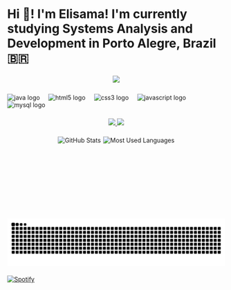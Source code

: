 <h1 align="left">Hi 👋! I'm Elisama! I'm currently studying Systems Analysis and Development in Porto Alegre, Brazil 🇧🇷</h1>

###

<div align="center">
  <img height="160" src="https://media1.tenor.com/m/W1Q_7gP-osoAAAAd/scooby-doo-cute-d.gif" />
</div>

###

<div align="left">
  <img src="https://cdn.jsdelivr.net/gh/devicons/devicon/icons/java/java-original.svg" height="30" alt="java logo" />
  <img width="12" />
  <img src="https://cdn.jsdelivr.net/gh/devicons/devicon/icons/html5/html5-original.svg" height="30" alt="html5 logo" />
  <img width="12" />
  <img src="https://cdn.jsdelivr.net/gh/devicons/devicon/icons/css3/css3-original.svg" height="30" alt="css3 logo" />
  <img width="12" />
  <img src="https://cdn.jsdelivr.net/gh/devicons/devicon/icons/javascript/javascript-original.svg" height="30" alt="javascript logo" />
  <img width="12" />
  <img src="https://cdn.jsdelivr.net/gh/devicons/devicon/icons/mysql/mysql-original.svg" height="30" alt="mysql logo" />
</div>

###

<!-- futuramente mudar para icon !-->
<section align="center">
  <a href="mailto:czmaeli663@gmail.com" target="_blank">
    <img src="https://img.shields.io/badge/email-%23EA4335.svg?&style=for-the-badge&logo=gmail&logoColor=white" />
  </a>
  <a href="https://www.linkedin.com/in/elisama-coelho" target="_blank">
    <img src="https://img.shields.io/badge/LinkedIn-%230077B5.svg?&style=for-the-badge&logo=linkedin&logoColor=white" />
  </a>
</section>

###

<!-- se não quiser borda use: [...]&hide_border=true ! -->
<!-- os dois cards abaixo (GitHub Stats e Most Used Languages) estão lado a lado com display flex -->
<div align="center" style="display: flex; justify-content: center; gap: 6px;">
  <img 
    height="150em" 
    src="https://github-readme-stats.vercel.app/api?username=zama-dc&show_icons=true&count_private=true&theme=vue-dark&cache_seconds=60" 
    alt="GitHub Stats"
  />
  <img 
    height="150em" 
    src="https://github-readme-stats.vercel.app/api/top-langs/?username=zama-dc&layout=compact&theme=vue-dark&cache_seconds=60" 
    alt="Most Used Languages"
  />
</div>

###

<br clear="both">

<picture align="center">
  <source media="(prefers-color-scheme: dark)" srcset="https://raw.githubusercontent.com/zama-dc/zama-dc/output/github-contribution-grid-snake-dark.svg">
    <!-- se quiser que fique claro coloque: 
  <source media="(prefers-color-scheme: light)" srcset="https://raw.githubusercontent.com/zama-dc/zama-dc/output/github-contribution-grid-snake.svg"> 
  -->
  <source media="(prefers-color-scheme: light)" srcset="https://raw.githubusercontent.com/zama-dc/zama-dc/output/github-contribution-grid-snake-dark.svg">
  <img align="center" alt="github contribution grid snake animation" src="https://raw.githubusercontent.com/zama-dc/zama-dc/output/github-contribution-grid-snake.svg">
</picture>

###

<!-- 🎵 Música atual do Spotify -->
[![Spotify](https://novatorem-git-main-elisama-dias-coelhos-projects.vercel.app/api/spotify?t=999)](https://open.spotify.com/user/31snaizyoipn5w4cykbmhpojiu6u)


